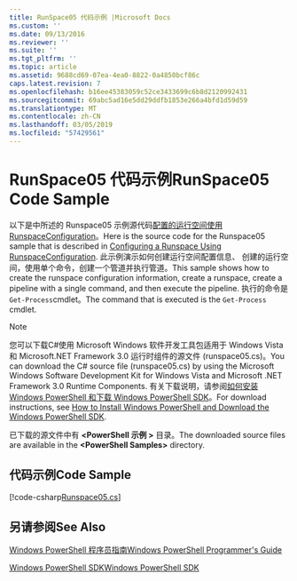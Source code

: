 ```yaml
---
title: RunSpace05 代码示例 |Microsoft Docs
ms.custom: ''
ms.date: 09/13/2016
ms.reviewer: ''
ms.suite: ''
ms.tgt_pltfrm: ''
ms.topic: article
ms.assetid: 9688cd69-07ea-4ea0-8822-0a4850bcf86c
caps.latest.revision: 7
ms.openlocfilehash: b16ee45383059c52ce3433699c6b8d2120992431
ms.sourcegitcommit: 69abc5ad16e5dd29ddfb1853e266a4bfd1d59d59
ms.translationtype: MT
ms.contentlocale: zh-CN
ms.lasthandoff: 03/05/2019
ms.locfileid: "57429561"
---
```

# <a name="runspace05-code-sample"></a><span data-ttu-id="85976-102">RunSpace05 代码示例</span><span class="sxs-lookup"><span data-stu-id="85976-102">RunSpace05 Code Sample</span></span>

<span data-ttu-id="85976-103">以下是中所述的 Runspace05 示例源代码[配置的运行空间使用 RunspaceConfiguration](http://msdn.microsoft.com/en-us/42681d19-2d05-4975-befd-afb1990e79b2)。</span><span class="sxs-lookup"><span data-stu-id="85976-103">Here is the source code for the Runspace05 sample that is described in [Configuring a Runspace Using RunspaceConfiguration](http://msdn.microsoft.com/en-us/42681d19-2d05-4975-befd-afb1990e79b2).</span></span> <span data-ttu-id="85976-104">此示例演示如何创建运行空间配置信息、 创建的运行空间，使用单个命令，创建一个管道并执行管道。</span><span class="sxs-lookup"><span data-stu-id="85976-104">This sample shows how to create the runspace configuration information, create a runspace, create a pipeline with a single command, and then execute the pipeline.</span></span> <span data-ttu-id="85976-105">执行的命令是`Get-Process`cmdlet。</span><span class="sxs-lookup"><span data-stu-id="85976-105">The command that is executed is the `Get-Process` cmdlet.</span></span>

> [!NOTE]
> <span data-ttu-id="85976-106">您可以下载C#使用 Microsoft Windows 软件开发工具包适用于 Windows Vista 和 Microsoft.NET Framework 3.0 运行时组件的源文件 (runspace05.cs)。</span><span class="sxs-lookup"><span data-stu-id="85976-106">You can download the C# source file (runspace05.cs) by using the Microsoft Windows Software Development Kit for Windows Vista and Microsoft .NET Framework 3.0 Runtime Components.</span></span> <span data-ttu-id="85976-107">有关下载说明，请参阅[如何安装 Windows PowerShell 和下载 Windows PowerShell SDK](/powershell/developer/installing-the-windows-powershell-sdk)。</span><span class="sxs-lookup"><span data-stu-id="85976-107">For download instructions, see [How to Install Windows PowerShell and Download the Windows PowerShell SDK](/powershell/developer/installing-the-windows-powershell-sdk).</span></span>
>
> <span data-ttu-id="85976-108">已下载的源文件中有 **\<PowerShell 示例 >** 目录。</span><span class="sxs-lookup"><span data-stu-id="85976-108">The downloaded source files are available in the **\<PowerShell Samples>** directory.</span></span>

## <a name="code-sample"></a><span data-ttu-id="85976-109">代码示例</span><span class="sxs-lookup"><span data-stu-id="85976-109">Code Sample</span></span>

[!code-csharp[Runspace05.cs](../../powershell-sdk-samples/SDK-2.0/csharp/Runspace05/Runspace05.cs#L11-L86 "Runspace05.cs")]

## <a name="see-also"></a><span data-ttu-id="85976-110">另请参阅</span><span class="sxs-lookup"><span data-stu-id="85976-110">See Also</span></span>

[<span data-ttu-id="85976-111">Windows PowerShell 程序员指南</span><span class="sxs-lookup"><span data-stu-id="85976-111">Windows PowerShell Programmer's Guide</span></span>](./windows-powershell-programmer-s-guide.md)

[<span data-ttu-id="85976-112">Windows PowerShell SDK</span><span class="sxs-lookup"><span data-stu-id="85976-112">Windows PowerShell SDK</span></span>](../windows-powershell-reference.md)